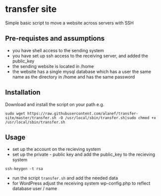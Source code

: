 # transfer site
Simple basic script to move a website across servers with SSH
## Pre-requistes and assumptions
* you have shell access to the sending system
* you have set up ssh access to the receiving server, and added the public_key
* the sending website is located in /home
* the website has a single mysql database  which has a user the same name as the directory in /home and has the same password
## Installation
Download and install the script on your path
e.g.

```sudo wget https://raw.githubusercontent.com/alanef/transfer-site/master/transfer.sh -O /usr/local/sbin/transfer.sh|sudo chmod +x /usr/local/sbin/transfer.sh```

## Usage
* set up the account on the recieving system
* set up the private - public key and add the public_key to the recieving system

```ssh-keygen -t rsa```

* run the script `transfer.sh` and add the needed data
* for WordPress adjust the receiving system wp-config.php to reflect database user / name
